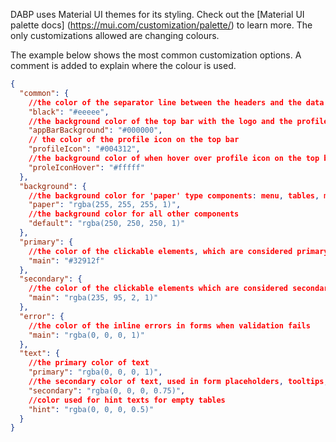 DABP uses Material UI themes for its styling. Check out the [Material UI palette docs] (https://mui.com/customization/palette/) to learn more. The only customizations allowed are changing colours.

The example below shows the most common customization options. A comment is added to explain where the colour is used.
```json
{
  "common": {
    //the color of the separator line between the headers and the data of a table
    "black": "#eeeee",
    //the background color of the top bar with the logo and the profile buttons.
    "appBarBackground": "#000000",
    // the color of the profile icon on the top bar
    "profileIcon": "#004312",
    //the background color of when hover over profile icon on the top bar
    "proleIconHover": "#fffff"
  },
  "background": {
    //the background color for 'paper' type components: menu, tables, modal dialogs
    "paper": "rgba(255, 255, 255, 1)",
    //the background color for all other components
    "default": "rgba(250, 250, 250, 1)"
  },
  "primary": {
    //the color of the clickable elements, which are considered primary or `call-to-action`(buttons, links etc)
    "main": "#32912f"
  },
  "secondary": {
    //the color of the clickable elements which are considered secondary (delete buttons on lists, toggles etc)
    "main": "rgba(235, 95, 2, 1)"
  },
  "error": {
    //the color of the inline errors in forms when validation fails
    "main": "rgba(0, 0, 0, 1)"
  },
  "text": {
    //the primary color of text
    "primary": "rgba(0, 0, 0, 1)",
    //the secondary color of text, used in form placeholders, tooltips, table sorting etc
    "secondary": "rgba(0, 0, 0, 0.75)",
    //color used for hint texts for empty tables
    "hint": "rgba(0, 0, 0, 0.5)"
  }
}
```
